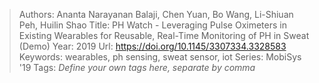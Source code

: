 > Authors: Ananta Narayanan Balaji, Chen Yuan, Bo Wang, Li-Shiuan Peh, Huilin Shao
> Title: PH Watch - Leveraging Pulse Oximeters in Existing Wearables for Reusable, Real-Time Monitoring of PH in Sweat (Demo)
> Year: 2019
> Url: https://doi.org/10.1145/3307334.3328583
> Keywords: wearables, ph sensing, sweat sensor, iot
> Series: MobiSys '19
> Tags: *Define your own tags here, separate by comma*